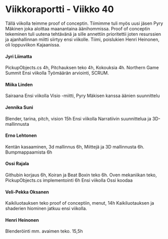 ﻿Viikkoraportti - Viikko 40
==========================

Tällä viikolla teimme proof of conceptin.
Tiimimme tuli myös uusi jäsen Pyry Mäkinen joka aloittaa maanantaina äänihommissa.
Proof of conceptin tekeminen tuli uutena tehtävänä ja sille annettiin prioritettii joten resurssien ja ajanhallinnan miitti siirtyy ensi viikolle.
Tiimi, poislukien Henri Heinonen, oli loppuviikon Kajaanissa. 


#### Jyri Liimatta  ####
PickupObjects.cs 4h, Pitchauksen teko 4h, Kokouksia 4h. Northern Game Summit
Ensi viikolla Työmäärän arviointi, SCRUM. 
#### Miika Linden  ####
Sairaana
Ensi viikolla Visio -miitti, Pyry Mäkisen kanssa äänien suunnittelu
#### Jennika Suni    ####
Blender, tarina, pitch, vision 15h
Ensi viikolla Narratiivin suunnittelua ja 3D-mallinnusta
#### Erno Lehtonen  ####
Kentän kasaaminen, 3d mallinnus 6h, Miittejä ja 3D mallinnusta 6h. Bumpmappaamista 6h
#### Ossi Rajala  ####
Githubin korjaus 6h, Koiran ja Beat Boxin teko 6h. Oven mekaniikan teko, PickupObjects.cs implementointi 6h 
Ensi viikolla Ossi koodaa
#### Veli-Pekka Oksanen  ####
Kaikiluotauksen teko proof of conceptiin, menut, 14h
Kaikiluotauksen ja shaderien hiominen jatkuu ensi viikolla.
#### Henri Heinonen  ####
Blenderöinti mm. avaimen teko. 15,5h
